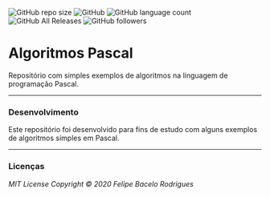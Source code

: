 ![GitHub repo size](https://img.shields.io/github/repo-size/felipebacelo/Algoritmos_Pascal?style=for-the-badge)
![GitHub](https://img.shields.io/github/license/felipebacelo/Algoritmos_Pascal?style=for-the-badge)
![GitHub language count](https://img.shields.io/github/languages/count/felipebacelo/Algoritmos_Pascal?style=for-the-badge)
![GitHub All Releases](https://img.shields.io/github/downloads/felipebacelo/Algoritmos_Pascal/total?style=for-the-badge)
![GitHub followers](https://img.shields.io/github/followers/felipebacelo?style=for-the-badge)

# Algoritmos Pascal

Repositório com simples exemplos de algoritmos na linguagem de programação Pascal.

***

### Desenvolvimento

Este repositório foi desenvolvido para fins de estudo com alguns exemplos de algoritmos simples em Pascal.

***

### Licenças

_MIT License_
_Copyright   ©   2020 Felipe Bacelo Rodrigues_
